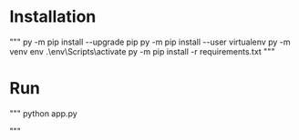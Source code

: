 # Installation

"""
py -m pip install --upgrade pip
py -m pip install --user virtualenv
py -m venv env
.\env\Scripts\activate
py -m pip install -r requirements.txt
"""

# Run

"""
python app.py

"""